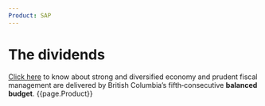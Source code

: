 ```yaml
---
Product: SAP
---
```


# The dividends

[Click here](https://anshitadhawan.github.io/ansh12/file1.html) to know about strong and diversified economy and prudent fiscal management are delivered by British Columbia’s fifth‐consecutive **balanced budget**. {{page.Product}}
